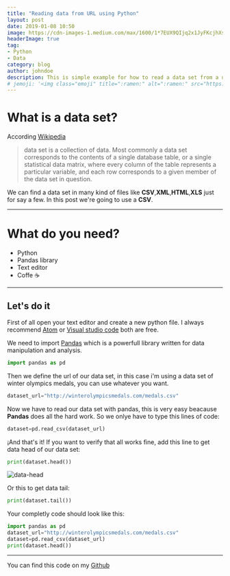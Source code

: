 ```yaml
---
title: "Reading data from URL using Python"
layout: post
date: 2019-01-08 10:50
image: https://cdn-images-1.medium.com/max/1600/1*7EUX9QIjq2x1JyFKcjhXsA.png
headerImage: true
tag:
- Python
- Data
category: blog
author: johndoe
description: This is simple example for how to read a data set from a url using python and Pandas
# jemoji: '<img class="emoji" title=":ramen:" alt=":ramen:" src="https://assets.github.com/images/icons/emoji/unicode/1f35c.png" height="20" width="20" align="absmiddle">'
---
```

# What is a data set?

According [Wikipedia](https://en.wikipedia.org/wiki/Data_set) 

>data set is a collection of data. Most commonly a data set corresponds to the contents of a single database table, or a single statistical data matrix, where every column of the table represents a particular variable, and each row corresponds to a given member of the data set in question.

We can find a data set in many kind of files like **CSV**,**XML**,**HTML**,**XLS** just for say a few. In this post we're going to use a **CSV**.

---
# What do you need?
- Python
- Pandas library
- Text editor
- Coffe :coffee:

---
## Let's do it
First of all open your text editor and create a new python file. I always recommend [Atom](https://atom.io) or [Visual studio code](https://code.visualstudio.com/) both are free.

We need to import [Pandas](https://pandas.pydata.org/) which is a powerfull library written for data manipulation and analysis.

```python
import pandas as pd
```

Then we define the url of our data set, in this case i'm using a data set of winter olympics medals, you can use whatever you want. 
```python
dataset_url="http://winterolympicsmedals.com/medals.csv"
```

Now we have to read our data set with pandas, this is very easy beacause **Pandas** does all the hard work. So we onlye have to type this lines of code:
```python
dataset=pd.read_csv(dataset_url)
```
¡And that's it! If you want to verify that all works fine, add this line to get data head of our data set:
```python
print(dataset.head())
```

<img src="{{ site.url }}/assets/images/readingdatasethead.png" alt="data-head" title="A cute kitten"/>

Or this to get data tail:
```python
print(dataset.tail())
```

Your completly code should look like this:
```python
import pandas as pd
dataset_url="http://winterolympicsmedals.com/medals.csv"
dataset=pd.read_csv(dataset_url)
print(dataset.head())
```

---
You can find this code on my [Github](https://github.com/devmaufh/data-science/blob/master/readingFromUrlPandas.py)